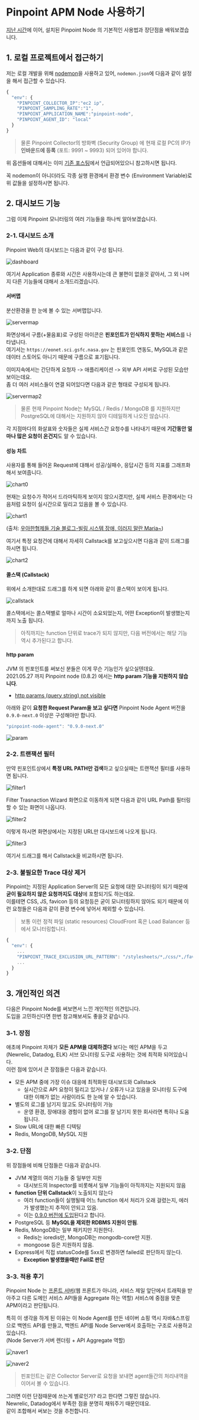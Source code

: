 # Pinpoint APM Node 사용하기

[지난 시간](https://jojoldu.tistory.com/573)에 이어, 설치된 Pinpoint Node 의 기본적인 사용법과 장단점을 배워보겠습니다.  

## 1. 로컬 프로젝트에서 접근하기

저는 로컬 개발을 위해 [nodemon](https://www.npmjs.com/package/nodemon)을 사용하고 있어, `nodemon.json`에 다음과 같이 설정을 해서 접근할 수 있습니다.

```javascript
{
  "env": {
    "PINPOINT_COLLECTOR_IP":"ec2 ip",
    "PINPOINT_SAMPLING_RATE":"1",
    "PINPOINT_APPLICATION_NAME":"pinpoint-node",
    "PINPOINT_AGENT_ID": "local"
  }
}
```

> 물론 Pinpoint Collector의 방화벽 (Security Group) 에 현재 로컬 PC의 IP가 **인바운드에 등록** (포트: 9991 ~ 9993) 되어 있어야 합니다.

위 옵션들에 대해서는 이미 [기존 포스팅](https://jojoldu.tistory.com/573)에서 언급되어있으니 참고하시면 됩니다.  
  
꼭 nodemon이 아니더라도 각종 실행 환경에서 환경 변수 (Environment Variable)로 위 값들을 설정하시면 됩니다.

## 2. 대시보드 기능

그럼 이제 Pinpoint 모니터링의 여러 기능들을 하나씩 알아보겠습니다.

### 2-1. 대시보드 소개

Pinpoint Web의 대시보드는 다음과 같이 구성 됩니다.

![dashboard](./images/dashboard.png)

여기서 Application 종류와 시간은 사용하시는데 큰 불편이 없을것 같아서, 그 외 나머지 다른 기능들에 대해서 소개드리겠습니다.

#### 서버맵

분산환경을 한 눈에 볼 수 있는 서버맵입니다.  

![servermap](./images/servermap.png)

화면상에서 구름(+물음표)로 구성된 아이콘은 **핀포인트가 인식하지 못하는 서비스**를 나타냅니다.  
여기서는 `https://eonet.sci.gsfc.nasa.gov` 는 핀포인트 연동도, MySQL과 같은 데이터 스토어도 아니기 때문에 구름으로 표기됩니다.  
  
이미지속에서는 간단하게 요청자 -> 애플리케이션 -> 외부 API 서버로 구성된 모습만 보이는데요.  
좀 더 여러 서비스들이 연결 되어있다면 다음과 같은 형태로 구성되게 됩니다.

![servermap2](./images/servermap2.png)

> 물론 현재 Pinpoint Node는 MySQL / Redis / MongoDB 를 지원하지만 PostgreSQL에 대해서는 지원하지 않아 디테일하게 나오진 않습니다.

각 지점마다의 화살표와 숫자들은 실제 서비스간 요청수를 나타내기 때문에 **기간동안 얼마나 많은 요청이 온건지**도 알 수 있습니다.

#### 성능 차트

사용자를 통해 들어온 Request에 대해서 성공/실패수, 응답시간 등의 지표를 그래프화 해서 보여줍니다.  

![chart0](./images/chart.png)
  
현재는 요청수가 적어서 드라마틱하게 보이지 않으시겠지만, 실제 서비스 환경에서는 다음처럼 요청이 실시간으로 밀리고 있음을 볼 수 있습니다.

![chart1](./images/chart1.png)

(출처: [우아한형제들 기술 블로그-빌링 시스템 장애, 이러지 말란 Maria~](https://woowabros.github.io/experience/2017/01/20/billing-event.html))

여기서 특정 요청건에 대해서 자세히 Callstack를 보고싶으시면 다음과 같이 드래그를 하시면 됩니다.

![chart2](./images/chart2.png)

#### 콜스택 (Callstack)

위에서 소개한대로 드래그를 하게 되면 아래와 같이 콜스택이 보이게 됩니다.

![callstack](./images/callstack.png)

콜스택에서는 콜스택별로 얼마나 시간이 소요되었는지, 어떤 Exception이 발생했는지까지 노출 됩니다.

> 아직까지는 function 단위로 trace가 되지 않지만, 다음 버전에서는 해당 기능 역시 추가된다고 합니다.

#### http param

JVM 의 핀포인트를 써보신 분들은 이게 무슨 기능인가 싶으실텐데요.  
2021.05.27 까지 Pinpoint node (0.8.2) 에서는 **http param 기능을 지원하지 않습니다**.  

* [http params (query string) not visible](https://github.com/pinpoint-apm/pinpoint-node-agent/issues/85)
  
아래와 같이 **요청한 Request Param을 보고 싶다면** Pinpoint Node Agent 버전을 `0.9.0-next.0` 이상은 구성해야만 합니다.

```javascript
"pinpoint-node-agent": "0.9.0-next.0"
```

![param](./images/param.png)

### 2-2. 트랜잭션 필터

만약 핀포인트상에서 **특정 URL PATH만 검색**하고 싶으실때는 트랜잭션 필터를 사용하면 됩니다.
  
![filter1](./images/filter1.png)

Filter Trasnaction Wizard 화면으로 이동하게 되면 다음과 같이 URL Path를 필터링 할 수 있는 화면이 나옵니다.

![filter2](./images/filter2.png)

이렇게 하시면 화면상에서는 지정된 URL만 대시보드에 나오게 됩니다.

![filter3](./images/filter3.png)

여기서 드래그를 해서 Callstack을 비교하시면 됩니다.

### 2-3. 불필요한 Trace 대상 제거

Pinpoint는 지정된 Application Server의 모든 요청에 대한 모니터링이 되기 때문에 **굳이 필요하지 않은 요청까지도 대상**에 포함되기도 하는데요.  
이를테면 CSS, JS, favicon 등의 요청등은 굳이 모니터링하지 않아도 되기 때문에 이런 요청들은 다음과 같이 환경 변수에 넣어서 제외할 수 있습니다.

> 보통 이런 정적 파일 (static resources) CloudFront 혹은 Load Balancer 등에서 모니터링합니다.

```javascript
{
  "env": {
    ...
    "PINPOINT_TRACE_EXCLUSION_URL_PATTERN": "/stylesheets/*,/css/*,/favicon.ico",
    ...
  }
}
```

## 3. 개인적인 의견

다음은 Pinpoint Node를 써보면서 느낀 개인적인 의견입니다.  
도입을 고민하신다면 한번 참고해보셔도 좋을것 같습니다.

### 3-1. 장점

애초에 Pinpoint 자체가 **모든 APM을 대체하겠다** 보다는 메인 APM을 두고 (Newrelic, Datadog, ELK) 서브 모니터링 도구로 사용하는 것에 최적화 되어있습니다.  
이런 점에 있어서 큰 장점들은 다음과 같습니다.

* 모든 APM 중에 가장 이슈 대응에 최적화된 대시보드와 Callstack
  * 실시간으로 API 요청이 밀리고 있거나 / 오류가 나고 있음을 모니터링 도구에 대한 이해가 없는 사람이라도 한 눈에 알 수 있습니다.
* 별도의 로그를 남기지 않고도 모니터링이 가능
  * 운영 환경, 장애대응 경험이 없어 로그를 잘 남기지 못한 회사라면 특히나 도움됩니다.
* Slow URL에 대한 빠른 디텍팅
* Redis, MongoDB, MySQL 지원

### 3-2. 단점

위 장점들에 비해 단점들은 다음과 같습니다.

* JVM 계열의 여러 기능들 중 일부만 지원
  * 대시보드의 Inspector를 비롯해서 일부 기능들이 아직까지는 지원되지 않음
* **function 단위 Callstack**이 노출되지 않는다
  * 여러 function들이 실행될때 어느 function 에서 처리가 오래 걸렸는지, 에러가 발생했는지 추적이 안되고 있음.
  * 이는 [0.9.0 버전에 도입](https://github.com/pinpoint-apm/pinpoint-node-agent/issues/2)된다고 합니다.
* PostgreSQL 등 **MySQL을 제외한 RDBMS 지원이 안됨**.
* Redis, MongoDB는 일부 패키지만 지원한다.
  * Redis는 ioredis만, MongoDB는 mongodb-core만 지원.
  * mongoose 등은 지원하지 않음.
* Express에서 직접 statusCode를 5xx로 변경하면 failed로 판단하지 않는다.
  * **Exception 발생했을때만 Fail로 판단**

### 3-3. 적용 후기

Pinpoint Node 는 [프론트 서버](https://www.youtube.com/watch?v=38cmd_fYwQk)(웹 프론트가 아니라, 서비스 제일 앞단에서 트래픽을 받아주고 다른 도메인 서비스 API들을 Aggregate 하는 역할) 서비스에 중점을 맞춘 APM이라고 판단됩니다.  
  
특히 이 생각을 하게 된 이유는 이 Node Agent를 만든 네이버 쇼핑 역시 자바&스프링으로 백엔드 API를 만들고, 백엔드 API를 Node Server에서 호출하는 구조로 사용하고 있습니다.  
(Node Server가 서버 렌더링 + API Aggregate 역할)

![naver1](./images/naver1.png)

![naver2](./images/naver2.png)

> 핀포인트는 같은 Collector Server로 요청을 보내면 agent들간의 처리내역을 이어서 볼 수 있습니다.

그러면 이런 단점때문에 쓰는게 별로인가? 라고 한다면 그렇진 않습니다.  
Newrelic, Datadog에서 부족한 점을 분명히 채워주기 때문인데요.  
같이 조합해서 써보는 것을 추천합니다.